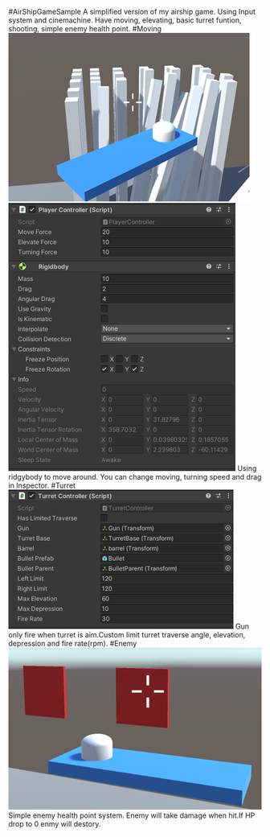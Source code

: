 #AirShipGameSample
A simplified version of my airship game.
Using Input system and cinemachine.
Have moving, elevating, basic turret funtion, shooting, simple enemy health point.
#Moving
![Screenshot](Screenshot/ShipCollision.png)
![Screenshot](Screenshot/ShipControlInspector.png)
Using ridgybody to move around.
You can change moving, turning speed and drag in Inspector.
#Turret
![Screenshot](Screenshot/TurretControllerInspector.png)
Gun only fire when turret is aim.Custom limit turret traverse angle, elevation, depression and fire rate(rpm).
#Enemy
![Screenshot](Screenshot/EnemyTarget.png)
Simple enemy health point system.
Enemy will take damage when hit.If HP drop to 0 enmy will destory.

